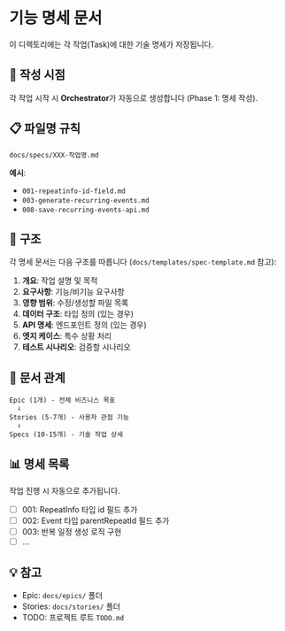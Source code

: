 # 기능 명세 문서

이 디렉토리에는 각 작업(Task)에 대한 기술 명세가 저장됩니다.

## 📝 작성 시점

각 작업 시작 시 **Orchestrator**가 자동으로 생성합니다 (Phase 1: 명세 작성).

## 📋 파일명 규칙

```
docs/specs/XXX-작업명.md
```

**예시**:

- `001-repeatinfo-id-field.md`
- `003-generate-recurring-events.md`
- `008-save-recurring-events-api.md`

## 📖 구조

각 명세 문서는 다음 구조를 따릅니다 (`docs/templates/spec-template.md` 참고):

1. **개요**: 작업 설명 및 목적
2. **요구사항**: 기능/비기능 요구사항
3. **영향 범위**: 수정/생성할 파일 목록
4. **데이터 구조**: 타입 정의 (있는 경우)
5. **API 명세**: 엔드포인트 정의 (있는 경우)
6. **엣지 케이스**: 특수 상황 처리
7. **테스트 시나리오**: 검증할 시나리오

## 🔗 문서 관계

```
Epic (1개) - 전체 비즈니스 목표
  ↓
Stories (5-7개) - 사용자 관점 기능
  ↓
Specs (10-15개) - 기술 작업 상세
```

## 📊 명세 목록

작업 진행 시 자동으로 추가됩니다.

- [ ] 001: RepeatInfo 타입 id 필드 추가
- [ ] 002: Event 타입 parentRepeatId 필드 추가
- [ ] 003: 반복 일정 생성 로직 구현
- [ ] ...

## 💡 참고

- Epic: `docs/epics/` 폴더
- Stories: `docs/stories/` 폴더
- TODO: 프로젝트 루트 `TODO.md`
